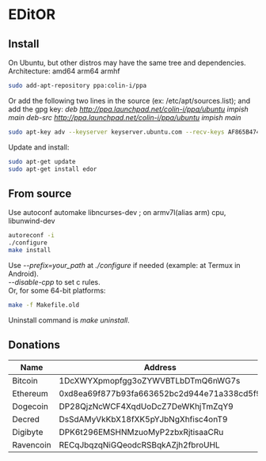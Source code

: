 # EDitOR

## Install
On Ubuntu, but other distros may have the same tree and dependencies.\
Architecture: amd64 arm64 armhf
```sh
sudo add-apt-repository ppa:colin-i/ppa
```
Or add the following two lines in the source (ex: /etc/apt/sources.list); and add the gpg key:
*deb http://ppa.launchpad.net/colin-i/ppa/ubuntu impish main*
*deb-src http://ppa.launchpad.net/colin-i/ppa/ubuntu impish main*
```sh
sudo apt-key adv --keyserver keyserver.ubuntu.com --recv-keys AF865B4744B5DC5D
```
Update and install:
```sh
sudo apt-get update
sudo apt-get install edor
```

## From source
Use autoconf automake libncurses-dev ; on armv7l(alias arm) cpu, libunwind-dev
```sh
autoreconf -i
./configure
make install
```
Use *\-\-prefix=your_path* at *./configure* if needed (example: at Termux in Android).\
*\-\-disable\-cpp* to set c rules.\
Or, for some 64-bit platforms:
```sh
make -f Makefile.old
```
Uninstall command is *make uninstall*.

## Donations
| Name      | Address                                    |
|-----------|--------------------------------------------|
| Bitcoin   | 1DcXWYXpmopfgg3oZYWVBTLbDTmQ6nWG7s         |
| Ethereum  | 0xd8ea69f877b93fa663652bc2d944e71a338cd5f9 |
| Dogecoin  | DP28QjzNcWCF4XqdUoDcZ7DeWKhjTmZqY9         |
| Decred    | DsSdAMyVkKbX18fXK5pYJbNgXhfisc4onT9        |
| Digibyte  | DPK6t296EMSHNMzuoMyP2zbxRjtisaaCRu         |
| Ravencoin | RECqJbqzqNiGQeodcRSBqkAZjh2fbroUHL         |
